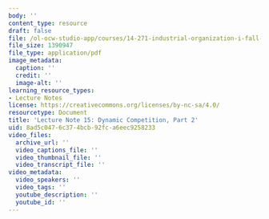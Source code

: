 ```yaml
---
body: ''
content_type: resource
draft: false
file: /ol-ocw-studio-app/courses/14-271-industrial-organization-i-fall-2022/mit14_271_f22_lec15slides.pdf
file_size: 1390947
file_type: application/pdf
image_metadata:
  caption: ''
  credit: ''
  image-alt: ''
learning_resource_types:
- Lecture Notes
license: https://creativecommons.org/licenses/by-nc-sa/4.0/
resourcetype: Document
title: 'Lecture Note 15: Dynamic Competition, Part 2'
uid: 8ad5c047-6c37-4bcb-92fc-a6eec9258233
video_files:
  archive_url: ''
  video_captions_file: ''
  video_thumbnail_file: ''
  video_transcript_file: ''
video_metadata:
  video_speakers: ''
  video_tags: ''
  youtube_description: ''
  youtube_id: ''
---
```

